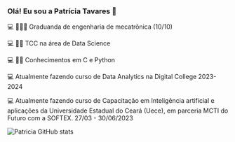 ### Olá! Eu sou a Patrícia Tavares 🌸

💻 👩🏻‍🎓   Graduanda de engenharia de mecatrônica (10/10)

💻 ✍🏻  TCC na área de Data Science

💻 ✌🏻   Conhecimentos em C e Python

💻      Atualmente fazendo curso de Data Analytics na Digital College 2023-2024

💻      Atualmente fazendo curso de Capacitação em Inteligência artificial e aplicações da Universidade Estadual do Ceará (Uece), em parceria MCTI do Futuro com a SOFTEX.   27/03 - 30/06/2023

![Patricia GitHub stats](https://github-readme-stats.vercel.app/api?username=Patricia-Tavares&show_icons=true&theme=dracula)



